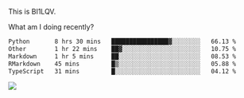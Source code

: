 This is BI1LQV.

What am I doing recently?

<!--START_SECTION:waka-->

```txt
Python       8 hrs 30 mins   ████████████████▓░░░░░░░░   66.13 %
Other        1 hr 22 mins    ██▓░░░░░░░░░░░░░░░░░░░░░░   10.75 %
Markdown     1 hr 5 mins     ██░░░░░░░░░░░░░░░░░░░░░░░   08.53 %
RMarkdown    45 mins         █▒░░░░░░░░░░░░░░░░░░░░░░░   05.88 %
TypeScript   31 mins         █░░░░░░░░░░░░░░░░░░░░░░░░   04.12 %
```

<!--END_SECTION:waka-->

<img src="https://github-readme-stats.vercel.app/api?username=bi1lqv&show_icons=true&count_private=true">

